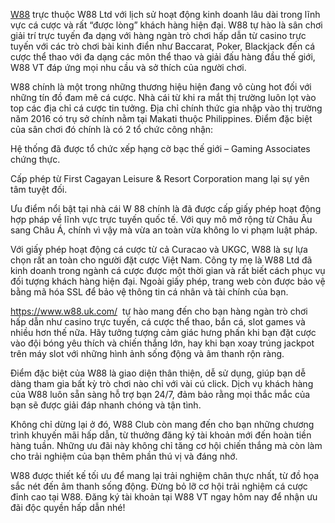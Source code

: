 <a href="https://www.w88.uk.com/">W88</a> trực thuộc W88 Ltd với lịch sử hoạt động kinh doanh l&acirc;u d&agrave;i trong lĩnh vực c&aacute; cược v&agrave; rất &ldquo;được l&ograve;ng&rdquo; kh&aacute;ch h&agrave;ng hiện đại. W88 tự h&agrave;o l&agrave; s&acirc;n chơi giải tr&iacute; trực tuyến đa dạng với h&agrave;ng ng&agrave;n tr&ograve; chơi hấp dẫn từ casino trực tuyến với c&aacute;c tr&ograve; chơi b&agrave;i kinh điển như Baccarat, Poker, Blackjack đến c&aacute; cược thể thao với đa dạng c&aacute;c m&ocirc;n thể thao v&agrave; giải đấu h&agrave;ng đầu thế giới, W88 VT đ&aacute;p ứng mọi nhu cầu v&agrave; sở th&iacute;ch của người chơi.</p>

<p>W88 ch&iacute;nh l&agrave; một trong những thương hiệu hiện đang v&ocirc; c&ugrave;ng hot đối với những t&iacute;n đồ đam m&ecirc; c&aacute; cược. Nh&agrave; c&aacute;i từ khi ra mắt thị trường lu&ocirc;n lọt v&agrave;o top c&aacute;c địa chỉ c&aacute; cược tin tưởng. Địa chỉ ch&iacute;nh thức gia nhập v&agrave;o thị trường năm 2016 c&oacute; trụ sở ch&iacute;nh nằm tại Makati thuộc Philippines. Điểm đặc biệt của s&acirc;n chơi đ&oacute; ch&iacute;nh l&agrave; c&oacute; 2 tổ chức c&ocirc;ng nhận:&nbsp;</p>

<p>Hệ thống đ&atilde; được tổ chức xếp hạng cờ bạc thế giới &ndash; Gaming Associates chứng thực.</p>

<p>Cấp ph&eacute;p từ First Cagayan Leisure &amp; Resort Corporation mang lại sự y&ecirc;n t&acirc;m tuyệt đối.</p>

<p>Ưu điểm nổi bật tại nh&agrave; c&aacute;i W 88 ch&iacute;nh l&agrave; đ&atilde; được cấp giấy ph&eacute;p hoạt động hợp ph&aacute;p về lĩnh vực trực tuyến quốc tế. Với quy m&ocirc; mở rộng từ Ch&acirc;u &Acirc;u sang Ch&acirc;u &Aacute;, ch&iacute;nh v&igrave; vậy m&agrave; vừa an to&agrave;n vừa kh&ocirc;ng lo vi phạm luật ph&aacute;p.</p>

<p>Với giấy ph&eacute;p hoạt động c&aacute; cược từ cả Curacao v&agrave; UKGC, W88 l&agrave; sự lựa chọn rất an to&agrave;n cho người đặt cược Việt Nam. C&ocirc;ng ty mẹ l&agrave; W88 Ltd đ&atilde; kinh doanh trong ng&agrave;nh c&aacute; cược được một thời gian v&agrave; rất biết c&aacute;ch phục vụ đối tượng kh&aacute;ch h&agrave;ng hiện đại. Ngo&agrave;i giấy ph&eacute;p, trang web c&ograve;n được bảo vệ bằng m&atilde; h&oacute;a SSL để bảo vệ th&ocirc;ng tin c&aacute; nh&acirc;n v&agrave; t&agrave;i ch&iacute;nh của bạn.</p>

<p><a href="https://www.w88.uk.com/">https://www.w88.uk.com/</a>&nbsp; tự h&agrave;o mang đến cho bạn h&agrave;ng ng&agrave;n tr&ograve; chơi hấp dẫn như casino trực tuyến, c&aacute; cược thể thao, bắn c&aacute;, slot games v&agrave; nhiều hơn thế nữa. H&atilde;y tưởng tượng cảm gi&aacute;c hưng phấn khi bạn đặt cược v&agrave;o đội b&oacute;ng y&ecirc;u th&iacute;ch v&agrave; chiến thắng lớn, hay khi bạn xoay tr&uacute;ng jackpot tr&ecirc;n m&aacute;y slot với những h&igrave;nh ảnh sống động v&agrave; &acirc;m thanh rộn r&agrave;ng.</p>

<p>Điểm đặc biệt của W88 l&agrave; giao diện th&acirc;n thiện, dễ sử dụng, gi&uacute;p bạn dễ d&agrave;ng tham gia bất kỳ tr&ograve; chơi n&agrave;o chỉ với v&agrave;i c&uacute; click. Dịch vụ kh&aacute;ch h&agrave;ng của W88 lu&ocirc;n sẵn s&agrave;ng hỗ trợ bạn 24/7, đảm bảo rằng mọi thắc mắc của bạn sẽ được giải đ&aacute;p nhanh ch&oacute;ng v&agrave; tận t&igrave;nh.</p>

<p>Kh&ocirc;ng chỉ dừng lại ở đ&oacute;, W88 Club c&ograve;n mang đến cho bạn những chương tr&igrave;nh khuyến m&atilde;i hấp dẫn, từ thưởng đăng k&yacute; t&agrave;i khoản mới đến ho&agrave;n tiền h&agrave;ng tuần. Những ưu đ&atilde;i n&agrave;y kh&ocirc;ng chỉ tăng cơ hội chiến thắng m&agrave; c&ograve;n l&agrave;m cho trải nghiệm của bạn th&ecirc;m phần th&uacute; vị v&agrave; đ&aacute;ng nhớ.</p>

<p>W88 được thiết kế tối ưu để mang lại trải nghiệm ch&acirc;n thực nhất, từ đồ họa sắc n&eacute;t đến &acirc;m thanh sống động. Đừng bỏ lỡ cơ hội trải nghiệm c&aacute; cược đỉnh cao tại W88. Đăng k&yacute; t&agrave;i khoản tại W88 VT ngay h&ocirc;m nay để nhận ưu đ&atilde;i độc quyền hấp dẫn nh&eacute;!</p>
